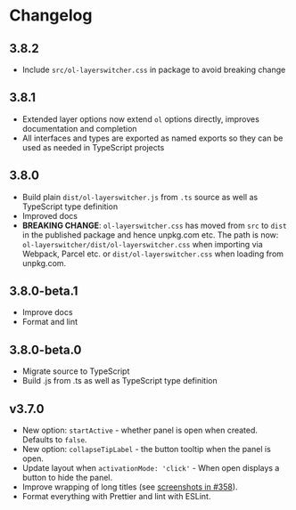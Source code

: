 # Changelog

## 3.8.2

- Include `src/ol-layerswitcher.css` in package to avoid breaking change

## 3.8.1

- Extended layer options now extend `ol` options directly, improves documentation
  and completion
- All interfaces and types are exported as named exports so they can be used as
  needed in TypeScript projects

## 3.8.0

- Build plain `dist/ol-layerswitcher.js` from `.ts` source as well as
  TypeScript type definition
- Improved docs
- **BREAKING CHANGE**: `ol-layerswitcher.css` has moved from `src` to `dist` in the
  published package and hence unpkg.com etc. The path is now:
  `ol-layerswitcher/dist/ol-layerswitcher.css` when importing via Webpack,
  Parcel etc. or `dist/ol-layerswitcher.css` when loading from unpkg.com.

## 3.8.0-beta.1

- Improve docs
- Format and lint

## 3.8.0-beta.0

- Migrate source to TypeScript
- Build .js from .ts as well as TypeScript type definition

## v3.7.0

- New option: `startActive` - whether panel is open when created. Defaults to
  `false`.
- New option: `collapseTipLabel` - the button tooltip when the panel is open.
- Update layout when `activationMode: 'click'` - When open displays a button to
  hide the panel.
- Improve wrapping of long titles (see [screenshots in
  #358](https://github.com/walkermatt/ol-layerswitcher/pull/358#issuecomment-689677181)).
- Format everything with Prettier and lint with ESLint.
